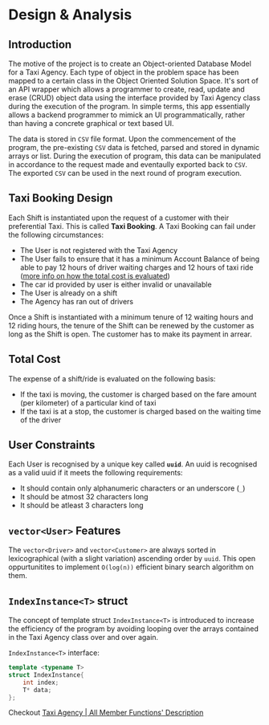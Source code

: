 # Design & Analysis

## Introduction
The motive of the project is to create an Object-oriented Database Model for a Taxi Agency. Each type of object in the problem space has been mapped to a certain class in the Object Oriented Solution Space. It's sort of an API wrapper which allows a programmer to create, read, update and erase (CRUD) object data using the interface provided by Taxi Agency class during the execution of the program. In simple terms, this app essentially allows a backend programmer to mimick an UI programmatically, rather than having a concrete graphical or text based UI.

The data is stored in `CSV` file format. Upon the commencement of the program, the pre-existing `CSV` data is fetched, parsed and stored in dynamic arrays or list. During the execution of program, this data can be manipulated in accordance to the request made and eventaully exported back to `CSV`. The exported `CSV` can be used in the next round of program execution.

## Taxi Booking Design
Each Shift is instantiated upon the request of a customer with their preferential Taxi. This is called __Taxi Booking__. A Taxi Booking can fail under the following circumstances:
 * The User is not registered with the Taxi Agency
 * The User fails to ensure that it has a minimum Account Balance of being able to pay 12 hours of driver waiting charges and 12 hours of taxi ride ([more info on how the total cost is evaluated](##Total_Cost))
 * The car id provided by user is either invalid or unavailable
 * The User is already on a shift
 * The Agency has ran out of drivers

Once a Shift is instantiated with a minimum tenure of 12 waiting hours and 12 riding hours, the tenure of the Shift can be renewed by the customer as long as the Shift is open. The customer has to make its payment in arrear.

## Total Cost
The expense of a shift/ride is evaluated on the following basis:
 * If the taxi is moving, the customer is charged based on the fare amount (per kilometer) of a particular kind of taxi
 * If the taxi is at a stop, the customer is charged based on the waiting time of the driver

## User Constraints
Each User is recognised by a unique key called __`uuid`__. An uuid is recognised as a valid uuid if it meets the following requirements:
 * It should contain only alphanumeric characters or an underscore (`_`)
 * It should be atmost 32 characters long
 * It should be atleast 3 characters long

## `vector<User>` Features
The `vector<Driver>` and `vector<Customer>` are always sorted in lexicographical (with a slight variation) ascending order by `uuid`.
This open oppurtunitites to implement `O(log(n))` efficient binary search algorithm on them.

## `IndexInstance<T>` struct
The concept of template struct `IndexInstance<T>` is introduced to increase the efficiency of the program by avoiding looping over the arrays contained in the Taxi Agency class over and over again.

`IndexInstance<T>` interface:
```cpp
template <typename T>
struct IndexInstance{
    int index;
    T* data;
};
```

Checkout [Taxi Agency | All Member Functions' Description](./Taxi_Agency.md)
